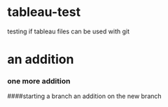 # tableau-test
testing if tableau files can be used with git
# an addition
### one more addition
####starting a branch
an addition on the new branch
